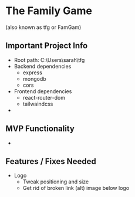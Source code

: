 # The Family Game
(also known as tfg or FamGam)

## Important Project Info
+ Root path: C:\Users\sarah\tfg
+ Backend dependencies
  + express
  + mongodb
  + cors
+ Frontend dependencies
  + react-router-dom
  + tailwaindcss
+ 

## MVP Functionality
+ 

## Features / Fixes Needed
+ Logo
  + Tweak positioning and size
  + Get rid of broken link (alt) image below logo

